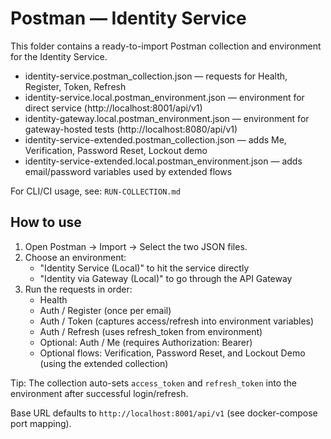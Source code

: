 # Postman — Identity Service

This folder contains a ready-to-import Postman collection and environment for the Identity Service.

- identity-service.postman_collection.json — requests for Health, Register, Token, Refresh
- identity-service.local.postman_environment.json — environment for direct service (http://localhost:8001/api/v1)
- identity-gateway.local.postman_environment.json — environment for gateway-hosted tests (http://localhost:8080/api/v1)
- identity-service-extended.postman_collection.json — adds Me, Verification, Password Reset, Lockout demo
- identity-service-extended.local.postman_environment.json — adds email/password variables used by extended flows

For CLI/CI usage, see: `RUN-COLLECTION.md`

## How to use

1) Open Postman → Import → Select the two JSON files.
2) Choose an environment:
   - "Identity Service (Local)" to hit the service directly
   - "Identity via Gateway (Local)" to go through the API Gateway
3) Run the requests in order:
   - Health
   - Auth / Register (once per email)
   - Auth / Token (captures access/refresh into environment variables)
   - Auth / Refresh (uses refresh_token from environment)
   - Optional: Auth / Me (requires Authorization: Bearer)
   - Optional flows: Verification, Password Reset, and Lockout Demo (using the extended collection)

Tip: The collection auto-sets `access_token` and `refresh_token` into the environment after successful login/refresh.

Base URL defaults to `http://localhost:8001/api/v1` (see docker-compose port mapping).
